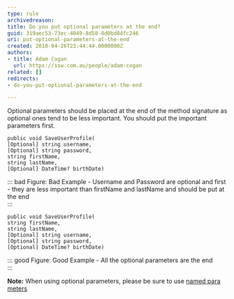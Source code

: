 ```yaml
---
type: rule
archivedreason: 
title: Do you put optional parameters at the end?
guid: 319aec53-73ec-4049-8d58-8d0bd84fc246
uri: put-optional-parameters-at-the-end
created: 2018-04-26T23:44:44.0000000Z
authors:
- title: Adam Cogan
  url: https://ssw.com.au/people/adam-cogan
related: []
redirects:
- do-you-put-optional-parameters-at-the-end

---
```


Optional parameters should be placed at the end of the method signature as optional ones tend to be less important. You should put the important parameters first.


<!--endintro-->



```
public void SaveUserProfile(
[Optional] string username,
[Optional] string password,
string firstName,
string lastName, 
[Optional] DateTime? birthDate)
```




::: bad
Figure: Bad Example - Username and Password are optional and first - they are less important than firstName and lastName and should be put at the end  
:::





```
public void SaveUserProfile(
string firstName,
string lastName, 
[Optional] string username,
[Optional] string password,
[Optional] DateTime? birthDate)
```




::: good
Figure: Good Example - All the optional parameters are the end  
:::



**Note:** When using optional parameters, please be sure to use [named para meters](/when-to-use-named-parameters)
